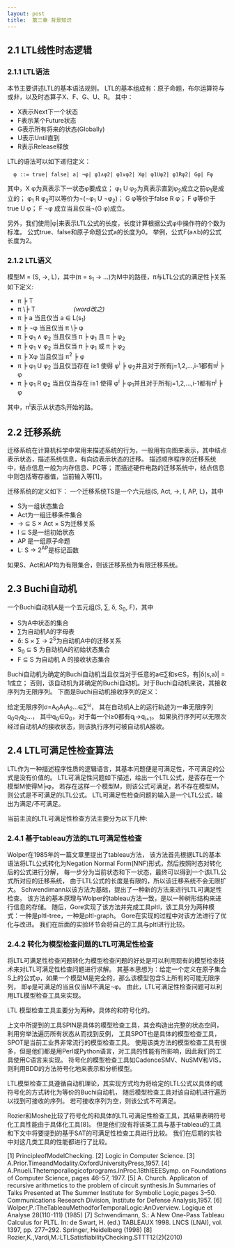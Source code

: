```yaml
---
layout: post
title:  第二章 背景知识
---
```


2.1 LTL线性时态逻辑
------

### 2.1.1 LTL语法

本节主要讲述LTL的基本语法规则。
LTL的基本组成有：原子命题，布尔运算符与或非，以及时态算子X、F、G、U、R。
其中：

* X表示Next下一个状态
* F表示某个Future状态
* G表示所有将来的状态(Globally)
* U表示Until直到
* R表示Release释放

LTL的语法可以如下递归定义：

```
￼￼φ ::= true| false| a| ¬φ| φ1∧φ2| φ1∨φ2| Xφ| φ1Uφ2| φ1Rφ2| Gφ| Fφ
```

其中，X φ为真表示下一状态φ要成立；
φ<sub>1</sub> U φ<sub>2</sub>为真表示直到φ<sub>2</sub>成立之前φ<sub>1</sub>是成立的；
φ<sub>1</sub> R φ<sub>2</sub>可以等价为¬(¬φ<sub>1</sub> U ¬φ<sub>2</sub>)；
G φ等价于false R φ；
F φ等价于true U φ；
F ¬φ 成立当且仅当¬(G φ)成立。

另外，我们使用|φ|来表示LTL公式的长度，长度计算根据公式φ中操作符的个数为标准。
公式true、false和原子命题公式a的长度为0。
举例，公式F(a∧b)的公式长度为2。

### 2.1.2 LTL语义

模型M = (S, →, L)，其中(π = s<sub>1</sub> → ...)为M中的路径，π与LTL公式的满足性╞关系如下定义:

* π ╞ T
* π \╞ T    &emsp;&emsp;&emsp;&emsp;&emsp;&emsp;_(word改之)_
* π ╞ a 当且仅当 a ∈ L(s<sub>1</sub>)
* π ╞ ¬φ 当且仅当 π \╞ φ
* π ╞ φ<sub>1</sub> ∧ φ<sub>2</sub> 当且仅当 π ╞ φ<sub>1</sub> 且 π ╞ φ<sub>2</sub>
* π ╞ φ<sub>1</sub> ∨ φ<sub>2</sub> 当且仅当 π ╞ φ<sub>1</sub> 或 π ╞ φ<sub>2</sub>
* π ╞ Xφ 当且仅当 π<sup>2</sup> ╞ φ
* π ╞ φ<sub>1</sub> U φ<sub>2</sub> 当且仅当存在 i≥1 使得 φ<sup>i</sup> ╞ φ<sub>2</sub>并且对于所有j=1,2,...,i-1都有π<sup>j</sup> ╞ φ
* π ╞ φ<sub>1</sub> R φ<sub>2</sub> 当且仅当存在 i≥1 使得 φ<sup>i</sup> ╞ φ<sub>1</sub>并且对于所有j=1,2,...,i-1都有π<sup>j</sup> ╞ φ

其中，π<sup>i</sup>表示从状态S<sub>i</sub>开始的路。

2.2 迁移系统
-----
迁移系统在计算机科学中常用来描述系统的行为，一般用有向图来表示，其中结点表示状态，描述系统信息，有向边表示状态的迁移。
描述顺序程序的迁移系统中，结点信息一般为内存信息、PC等；
而描述硬件电路的迁移系统中，结点信息中则包括寄存器值，当前输入等[1]。

迁移系统的定义如下：
一个迁移系统TS是一个六元组(S, Act, →, I, AP, L)，其中

* S为一组状态集合
* Act为一组迁移条件集合
* → ⊆ S × Act × S为迁移关系
* I ⊆ S是一组初始状态
* AP 是一组原子命题
* L: S → 2<sup>AP</sup>是标记函数

如果S、Act和AP均为有限集合，则该迁移系统为有限迁移系统。

2.3 Buchi自动机
-----
一个Buchi自动机A是一个五元组(S, ∑, δ, S<sub>0</sub>, F)，其中

* S为A中状态的集合
* ∑为自动机A的字母表
* δ: S × ∑ → 2<sup>S</sup>为自动机A中的迁移关系
* S<sub>0</sub> ⊆ S 为自动机A的初始状态集合
* F ⊆ S 为自动机 A 的接收状态集合

Buchi自动机为确定的Buchi自动机当且仅当对于任意的a∈∑和s∈S，有|δ(s,a)| = 1成立；
否则，该自动机为非确定的Buchi自动机。对于Buchi自动机来说，其接收序列为无限序列。
下面是Buchi自动机接收序列的定义：

给定无限序列σ=A<sub>0</sub>A<sub>1</sub>A<sub>2</sub>...∈∑<sup>ω</sup>，
其在自动机A上的运行轨迹为一串无限序列q<sub>0</sub>q<sub>1</sub>q<sub>2</sub>...，
其中q<sub>0</sub>∈Q<sub>0</sub>，对于每一个i≥0都有q<sub>i</sub>→q<sub>i+1</sub>。
如果执行序列可以无限次经过自动机A的接收状态，则该执行序列可被自动机A接收。

2.4 LTL可满足性检查算法
-----
LTL作为一种描述程序性质的逻辑语言，其基本问题便是可满足性，不可满足的公式是没有价值的。
LTL可满足性问题如下描述，给出一个LTL公式，是否存在一个模型M使得M╞φ，
若存在这样一个模型M，则该公式可满足，若不存在模型M，则公式是不可满足的LTL公式。
LTL可满足性检查问题的输入是一个LTL公式，输出为满足/不可满足。

当前主流的LTL可满足性检查方法主要分为以下几种:

### 2.4.1 基于tableau方法的LTL可满足性检查

Wolper在1985年的一篇文章里提出了tableau方法，
该方法首先根据LTL的基本语法将LTL公式转化为Negation Normal Form(NNF)形式，然后按照时态对转化后的公式进行分解，
每一步分为当前状态和下一状态，最终可以得到一个该LTL公式所对应的迁移系统，
由于LTL公式的长度是有限的，所以该迁移系统不会无限扩大。
Schwendimann以该方法为基础，提出了一种新的方法来进行LTL可满足性检查。
该方法的基本原理与Wolper的tableau方法一致，是以一种树形结构来进行信息的存储。
随后，Gore实现了该方法并完成工具pltl，该工具分为两种模式：一种是pltl-tree，一种是pltl-graph。
Gore在实现的过程中对该方法进行了优化与改进。
我们在后面的实验环节会将自己的工具与pltl进行比较。

### 2.4.2 转化为模型检查问题的LTL可满足性检查

将LTL可满足性检查问题转化为模型检查问题的好处是可以利用现有的模型检查技术来对LTL可满足性检查问题进行求解。
其基本思想为：给定一个定义在原子集合S上的公式φ，如果一个模型M是完全的，那么该模型包含S上所有的可能无限序列，
即φ是可满足的当且仅当M不满足¬φ。
由此，LTL可满足性检查问题可以利用LTL模型检查工具来实现。

LTL 模型检查工具主要分为两种，具体的和符号化的。

上文中所提到的工具SPIN是具体的模型检查工具，其会构造出完整的状态空间，利用穷举法遍历所有状态从而找到反例，
工具SPOT也是具体的模型检查工具，SPOT是当前工业界非常流行的模型检查工具。
使用该类方法的模型检查工具有很多，但是他们都是用Perl或Python语言，对工具的性能有所影响，因此我们的工具使用C语言来实现。
符号化的模型检查工具如CadenceSMV、NuSMV和VIS，则利用BDD的方法符号化地来表示和分析模型。

LTL模型检查工具遵循自动机理论，其实现方式均为将给定的LTL公式以具体的或符号化的方式转化为等价的Buchi自动机，
随后模型检查工具对该自动机进行遍历以找到可接收的序列。
若可接收序列为空，则该公式不可满足。

Rozier和Moshe比较了符号化的和具体的LTL可满足性检查工具，其结果表明符号化工具性能由于具体化工具[8]。
但是他们没有将该类工具与基于tableau的工具和下文中将要提到的基于SAT的可满足性检查工具进行比较。
我们在后期的实验中对这几类工具的性能都进行了比较。







[1] PrincipleofModelChecking.
[2] Logic in Computer Science.
[3] A.Prior.TimeandModality.OxfordUniversityPress,1957.
[4] A.Pnueli.Thetemporallogicofprograms.InProc.18thIEEESymp.
on Foundations of Computer Science, pages 46–57, 1977.
[5] A. Church. Applicaton of recursive arithmetics to the problem of circuit synthesis.In Summaries of Talks Presented at The Summer Institute for Symbolic Logic,pages 3–50. Communications Research
Division, Institute for Defense Analysis,1957.
[6] Wolper,P.:TheTableauMethodforTemporalLogic:AnOverview. Logique et Analyse 28(110-111) (1985)
[7] Schwendimann, S.: A New One-Pass Tableau Calculus for PLTL. In: de Swart, H. (ed.) TABLEAUX 1998. LNCS (LNAI), vol. 1397, pp. 277–292. Springer, Heidelberg (1998)
[8] Rozier,K.,Vardi,M.:LTLSatisfiabilityChecking.STTT12(2)(2010)
